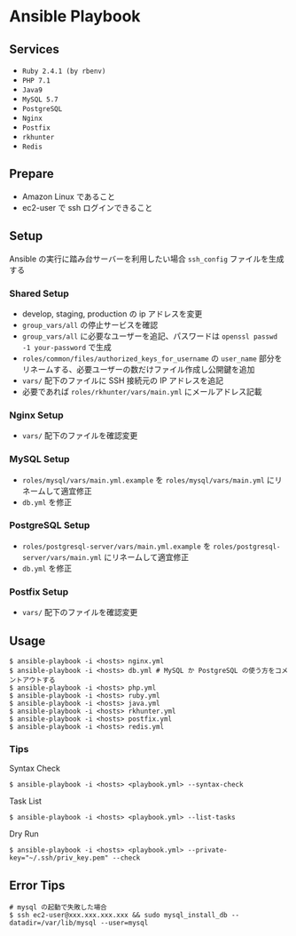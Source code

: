 # Ansible Playbook

## Services
- `Ruby 2.4.1 (by rbenv)`
- `PHP 7.1`
- `Java9`
- `MySQL 5.7`
- `PostgreSQL`
- `Nginx`
- `Postfix`
- `rkhunter`
- `Redis`

## Prepare
- Amazon Linux であること
- ec2-user で ssh ログインできること

## Setup
Ansible の実行に踏み台サーバーを利用したい場合 `ssh_config` ファイルを生成する

### Shared Setup
- develop, staging, production の ip アドレスを変更
- `group_vars/all` の停止サービスを確認
- `group_vars/all` に必要なユーザーを追記、パスワードは `openssl passwd -1 your-password` で生成
- `roles/common/files/authorized_keys_for_username` の `user_name` 部分をリネームする、必要ユーザーの数だけファイル作成し公開鍵を追加
- `vars/` 配下のファイルに SSH 接続元の IP アドレスを追記
- 必要であれば `roles/rkhunter/vars/main.yml` にメールアドレス記載

### Nginx Setup
- `vars/` 配下のファイルを確認変更

### MySQL Setup
- `roles/mysql/vars/main.yml.example` を `roles/mysql/vars/main.yml` にリネームして適宜修正
- `db.yml` を修正

### PostgreSQL Setup
- `roles/postgresql-server/vars/main.yml.example` を `roles/postgresql-server/vars/main.yml` にリネームして適宜修正
- `db.yml` を修正

### Postfix Setup
- `vars/` 配下のファイルを確認変更

## Usage

```
$ ansible-playbook -i <hosts> nginx.yml
$ ansible-playbook -i <hosts> db.yml # MySQL か PostgreSQL の使う方をコメントアウトする
$ ansible-playbook -i <hosts> php.yml
$ ansible-playbook -i <hosts> ruby.yml
$ ansible-playbook -i <hosts> java.yml
$ ansible-playbook -i <hosts> rkhunter.yml
$ ansible-playbook -i <hosts> postfix.yml
$ ansible-playbook -i <hosts> redis.yml
```

### Tips

Syntax Check

    $ ansible-playbook -i <hosts> <playbook.yml> --syntax-check

Task List

    $ ansible-playbook -i <hosts> <playbook.yml> --list-tasks

Dry Run

    $ ansible-playbook -i <hosts> <playbook.yml> --private-key="~/.ssh/priv_key.pem" --check

## Error Tips

    # mysql の起動で失敗した場合
    $ ssh ec2-user@xxx.xxx.xxx.xxx && sudo mysql_install_db --datadir=/var/lib/mysql --user=mysql
